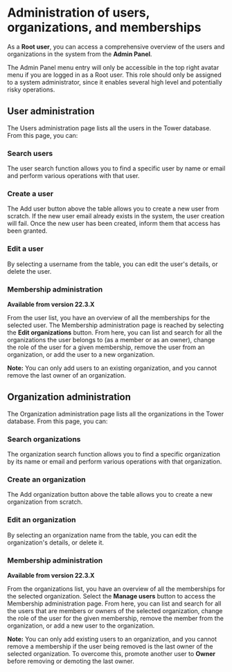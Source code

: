 # Administration of users, organizations, and memberships

As a **Root user**, you can access a comprehensive overview of the users and organizations in the system from the **Admin Panel**.

The Admin Panel menu entry will only be accessible in the top right avatar menu if you are logged in as a Root user. This role should only be assigned to a system administrator, since it enables several high level and potentially risky operations.

## User administration

The Users administration page lists all the users in the Tower database. From this page, you can:

### Search users
The user search function allows you to find a specific user by name or email and perform various operations with that user.

### Create a user
The Add user button above the table allows you to create a new user from scratch. If the new user email already exists in the system, the user creation will fail. Once the new user has been created, inform them that access has been granted.

### Edit a user


By selecting a username from the table, you can edit the user's details, or delete the user.


### Membership administration 

**Available from version 22.3.X**


From the user list, you have an overview of all the memberships for the selected user. The Membership administration page is reached by selecting the **Edit organizations** button. From here, you can list and search for all the organizations the user belongs to (as a member or as an owner), change the role of the user for a given membership, remove the user from an organization, or add the user to a new organization. 

**Note:** You can only add users to an existing organization, and you cannot remove the last owner of an organization.

## Organization administration

The Organization administration page lists all the organizations in the Tower database. From this page, you can:

### Search organizations
The organization search function allows you to find a specific organization by its name or email and perform various operations with that organization.

### Create an organization
The Add organization button above the table allows you to create a new organization from scratch.

### Edit an organization


By selecting an organization name from the table, you can edit the organization's details, or delete it.


### Membership administration 

**Available from version 22.3.X**


From the organizations list, you have an overview of all the memberships for the selected organization. Select the **Manage users** button to access the Membership administration page. From here, you can list and search for all the users that are members or owners of the selected organization, change the role of the user for the given membership, remove the member from the organization, or add a new user to the organization.

**Note:** You can only add existing users to an organization, and you cannot remove a membership if the user being removed is the last owner of the selected organization. To overcome this, promote another user to **Owner** before removing or demoting the last owner.
